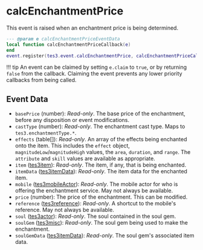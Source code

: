 # calcEnchantmentPrice
<div class="search_terms" style="display: none">calcenchantmentprice</div>

<!---
	This file is autogenerated. Do not edit this file manually. Your changes will be ignored.
	More information: https://github.com/MWSE/MWSE/tree/master/docs
-->

This event is raised when an enchantment price is being determined.

```lua
--- @param e calcEnchantmentPriceEventData
local function calcEnchantmentPriceCallback(e)
end
event.register(tes3.event.calcEnchantmentPrice, calcEnchantmentPriceCallback)
```

!!! tip
	An event can be claimed by setting `e.claim` to `true`, or by returning `false` from the callback. Claiming the event prevents any lower priority callbacks from being called.

## Event Data

* `basePrice` (number): *Read-only*. The base price of the enchantment, before any disposition or event modifications.
* `castType` (number): *Read-only*. The enchantment cast type. Maps to `tes3.enchantmentType.*`.
* `effects` (table[]): *Read-only*. An array of the effects being enchanted onto the item. This includes the `effect` object, `magnitudeLow`/`magnitudeHigh` values, the `area`, `duration`, and `range`. The `attribute` and `skill` values are available as appropriate.
* `item` ([tes3item](../../types/tes3item)): *Read-only*. The item, if any, that is being enchanted.
* `itemData` ([tes3itemData](../../types/tes3itemData)): *Read-only*. The item data for the enchanted item.
* `mobile` ([tes3mobileActor](../../types/tes3mobileActor)): *Read-only*. The mobile actor for who is offering the enchantment service. May not always be available.
* `price` (number): The price of the enchantment. This can be modified.
* `reference` ([tes3reference](../../types/tes3reference)): *Read-only*. A shortcut to the mobile's reference. May not always be available.
* `soul` ([tes3actor](../../types/tes3actor)): *Read-only*. The soul contained in the soul gem.
* `soulGem` ([tes3misc](../../types/tes3misc)): *Read-only*. The soul gem being used to make the enchantment.
* `soulGemData` ([tes3itemData](../../types/tes3itemData)): *Read-only*. The soul gem's associated item data.

